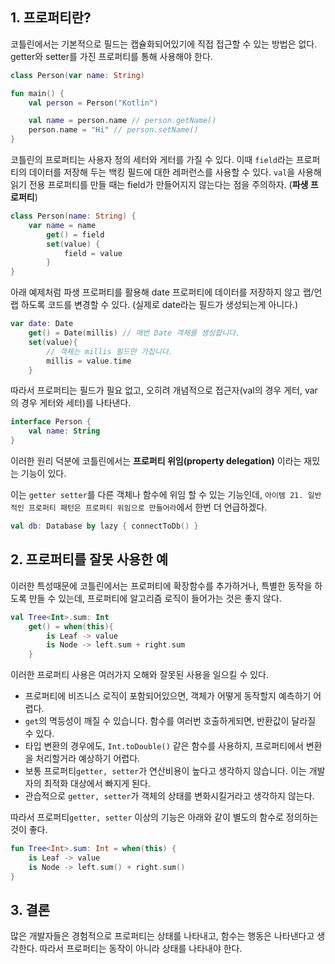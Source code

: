 ## 1. 프로퍼티란?

코틀린에서는 기본적으로 필드는 캡슐화되어있기에 직접 접근할 수 있는 방법은 없다. getter와 setter를 가진 프로퍼티를 통해 사용해야 한다.

```kotlin
class Person(var name: String)

fun main() {
    val person = Person("Kotlin")

    val name = person.name // person.getName()
    person.name = "Hi" // person.setName()
}
```

코틀린의 프로퍼티는 사용자 정의 세터와 게터를 가질 수 있다. 이때 `field`라는 프로퍼티의 데이터를 저장해 두는 백킹 필드에 대한 레퍼런스를 사용할 수 있다. `val`을 사용해 읽기 전용 프로퍼티를 만들 때는 field가 만들어지지 않는다는 점을 주의하자. (**파생 프로퍼티**)

```kotlin
class Person(name: String) {
    var name = name
        get() = field
        set(value) {
            field = value
        }
}
```

아래 예제처럼 파생 프로퍼티를 활용해 date 프로퍼티에 데이터를 저장하지 않고 랩/언랩 하도록 코드를 변경할 수 있다. (실제로 date라는 필드가 생성되는게 아니다.)

```kotlin
var date: Date
    get() = Date(millis) // 매번 Date 객체를 생성합니다.
    set(value){
        // 객체는 millis 필드만 가집니다.
        millis = value.time 
    }
```

따라서 프로퍼티는 필드가 필요 없고, 오히려 개념적으로 접근자(val의 경우 게터, var의 경우 게터와 세터)를 나타낸다.

```kotlin
interface Person {
    val name: String
}
```

이러한 원리 덕분에 코틀린에서는 **프로퍼티 위임(property delegation)** 이라는 재밌는 기능이 있다. 

이는 `getter setter`를 다른 객체나 함수에 위임 할 수 있는 기능인데, `아이템 21. 일반적인 프로퍼티 패턴은 프로퍼티 위임으로 만들어라`에서 한번 더 언급하겠다.

```kotlin
val db: Database by lazy { connectToDb() }
```

## 2. 프로퍼티를 잘못 사용한 예

이러한 특성때문에 코틀린에서는 프로퍼티에 확장함수를 추가하거나, 특별한 동작을 하도록 만들 수 있는데, 프로퍼티에 알고리즘 로직이 들어가는 것은 좋지 않다. 

```kotlin
val Tree<Int>.sum: Int
    get() = when(this){
        is Leaf -> value
        is Node -> left.sum + right.sum
    }
```

이러한 프로퍼티 사용은 여러가지 오해와 잘못된 사용을 일으킬 수 있다.

- 프로퍼티에 비즈니스 로직이 포함되어있으면, 객체가 어떻게 동작할지 예측하기 어렵다.
- `get`의 멱등성이 깨질 수 있습니다. 함수를 여러번 호출하게되면, 반환값이 달라질 수 있다.
- 타입 변환의 경우에도, `Int.toDouble()` 같은 함수를 사용하지, 프로퍼티에서 변환을 처리할거라 예상하기 어렵다.
- 보통 프로퍼티`getter, setter`가 연산비용이 높다고 생각하지 않습니다. 이는 개발자의 최적화 대상에서 빠지게 된다.
- 관습적으로 `getter, setter`가 객체의 상태를 변화시킬거라고 생각하지 않는다.

따라서 프로퍼티`getter, setter` 이상의 기능은 아래와 같이 별도의 함수로 정의하는 것이 좋다.

```kotlin
fun Tree<Int>.sum: Int = when(this) {
    is Leaf -> value
    is Node -> left.sum() + right.sum()
}
```

## 3. 결론

많은 개발자들은 경험적으로 프로퍼티는 상태를 나타내고, 함수는 행동은 나타낸다고 생각한다. 따라서 프로퍼티는 동작이 아니라 상태를 나타내야 한다.
